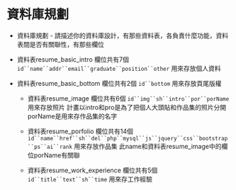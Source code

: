 # 資料庫規劃
* 資料庫規劃 - 請描述你的資料庫設計，有那些資料表，各負責什麼功能，資料表間是否有關聯性，有那些欄位

* 資料表resume_basic_intro
  欄位共有7個
  `id``name``addr``email``graduate``position``other`
  用來存放個人資料


* 資料表resume_basic_bottom
  欄位共有2個
  `id``bottom`
  用來存放頁尾版權

  * 資料表resume_image
  欄位共有6個
  `id``img``sh``intro``por``porName`
  用來存放照片
  計畫以intro和pro是為了把個人大頭貼和作品集的照片分開
  porName是用來存作品集的名字

  * 資料表resume_porfolio
  欄位共有14個
  `id``name``href``sh``del``php``mysql``js``jquery``css``bootstrap``ps``ai``rank`
  用來存放作品集
  此name和資料表resume_image中的欄位porName有關聯

  * 資料表resume_work_experience
  欄位共有5個
  `id``title``text``sh``time`
  用來存工作經驗

